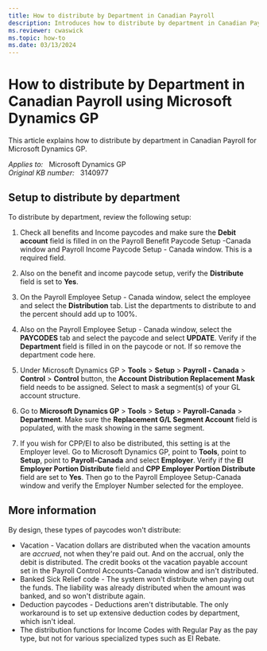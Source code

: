 ```yaml
---
title: How to distribute by Department in Canadian Payroll
description: Introduces how to distribute by department in Canadian Payroll for Microsoft Dynamics GP.
ms.reviewer: cwaswick
ms.topic: how-to
ms.date: 03/13/2024
---
```

# How to distribute by Department in Canadian Payroll using Microsoft Dynamics GP

This article explains how to distribute by department in Canadian Payroll for Microsoft Dynamics GP.

_Applies to:_ &nbsp; Microsoft Dynamics GP  
_Original KB number:_ &nbsp; 3140977

## Setup to distribute by department

To distribute by department, review the following setup:

1. Check all benefits and Income paycodes and make sure the **Debit account** field is filled in on the Payroll Benefit Paycode Setup -Canada window and Payroll Income Paycode Setup - Canada window. This is a required field.

2. Also on the benefit and income paycode setup, verify the **Distribute** field is set to **Yes**.

3. On the Payroll Employee Setup - Canada window, select the employee and select the **Distribution** tab. List the departments to distribute to and the percent should add up to 100%.

4. Also on the Payroll Employee Setup - Canada window, select the **PAYCODES** tab and select the paycode and select **UPDATE**. Verify if the **Department** field is filled in on the paycode or not. If so remove the department code here.

5. Under Microsoft Dynamics GP > **Tools** > **Setup** > **Payroll - Canada** > **Control** > **Control** button, the **Account Distribution Replacement Mask** field needs to be assigned. Select to mask a segment(s) of your GL account structure.

6. Go to **Microsoft Dynamics GP** > **Tools** > **Setup** > **Payroll-Canada** > **Department**. Make sure the **Replacement G/L Segment Account** field is populated, with the mask showing in the same segment.

7. If you wish for CPP/EI to also be distributed, this setting is at the Employer level. Go to Microsoft Dynamics GP, point to **Tools**, point to **Setup**, point to **Payroll-Canada** and select **Employer**. Verify if the **EI Employer Portion Distribute** field and **CPP Employer Portion Distribute** field are set to **Yes**. Then go to the Payroll Employee Setup-Canada window and verify the Employer Number selected for the employee.

## More information

By design, these types of paycodes won't distribute:

- Vacation - Vacation dollars are distributed when the vacation amounts are *accrued*, not when they're paid out. And on the accrual, only the debit is distributed. The credit books ot the vacation payable account set in the Payroll Control Accounts-Canada window and isn't distributed.
- Banked Sick Relief code - The system won't distribute when paying out the funds. The liability was already distributed when the amount was banked, and so won't distribute again.
- Deduction paycodes - Deductions aren't distributable. The only workaround is to set up extensive deduction codes by department, which isn't ideal.
- The distribution functions for Income Codes with Regular Pay as the pay type, but not for various specialized types such as EI Rebate.
